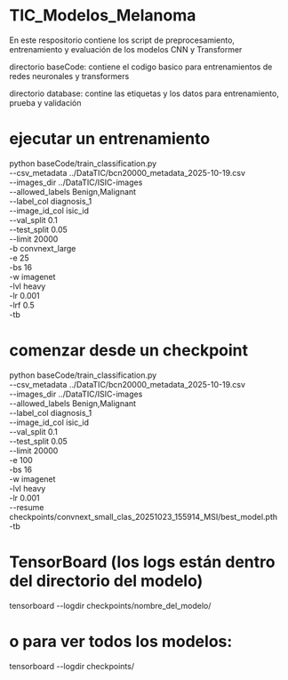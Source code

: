 # TIC_Modelos_Melanoma
En este respositorio contiene los script de preprocesamiento, entrenamiento y evaluación de los modelos CNN y Transformer


directorio baseCode: contiene el codigo basico para entrenamientos de redes neuronales y transformers

directorio database: contine las etiquetas y los datos para entrenamiento, prueba y validación

# ejecutar un entrenamiento
python baseCode/train_classification.py \
  --csv_metadata ../DataTIC/bcn20000_metadata_2025-10-19.csv \
  --images_dir ../DataTIC/ISIC-images \
  --allowed_labels Benign,Malignant \
  --label_col diagnosis_1 \
  --image_id_col isic_id \
  --val_split 0.1 \
  --test_split 0.05 \
  --limit 20000 \
  -b convnext_large \
  -e 25 \
  -bs 16 \
  -w imagenet \
  -lvl heavy \
  -lr 0.001 \
  -lrf 0.5  \
  -tb

# comenzar desde un checkpoint
python baseCode/train_classification.py \
--csv_metadata ../DataTIC/bcn20000_metadata_2025-10-19.csv \
--images_dir ../DataTIC/ISIC-images \
--allowed_labels Benign,Malignant \
--label_col diagnosis_1 \
--image_id_col isic_id \
--val_split 0.1 \
--test_split 0.05 \
--limit 20000 \
-e 100 \
-bs 16 \
-w imagenet \
-lvl heavy \
-lr 0.001 \
--resume checkpoints/convnext_small_clas_20251023_155914_MSI/best_model.pth \
-tb 

# TensorBoard (los logs están dentro del directorio del modelo)
tensorboard --logdir checkpoints/nombre_del_modelo/
# o para ver todos los modelos:
tensorboard --logdir checkpoints/